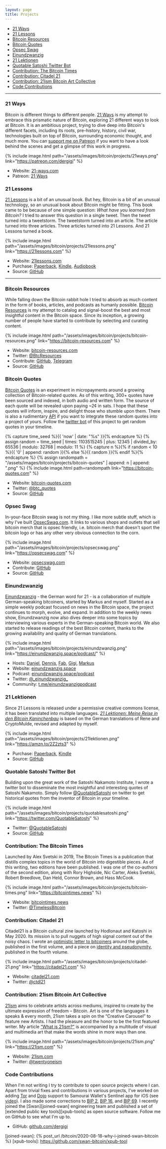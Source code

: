 ```yaml
---
layout: page
title: Projects
---
```


* [21 Ways](#21-ways)
* [21 Lessons](#21-lessons)
* [Bitcoin Resources](#bitcoin-resources)
* [Bitcoin Quotes](#bitcoin-quotes)
* [Opsec Swag](#opsec-swag)
* [Einundzwanzig](#einundzwanzig)
* [21 Lektionen](#21-lektionen)
* [Quotable Satoshi Twitter Bot](#quotable-satoshi-twitter-bot)
* [Contribution: The Bitcoin Times](#contribution-the-bitcoin-times)
* [Contribution: Citadel 21](#contribution-citadel-21)
* [Contribution: 21ism Bitcoin Art Collective](#contribution-21ism-bitcoin-art-collective)
* [Code Contributions](#code-contributions)

---

### 21 Ways

Bitcoin is different things to different people. [21 Ways](https://21-ways.com) is my attempt
to embrace this prismatic nature of Bitcoin, exploring 21 different ways to look at Bitcoin.
It is an ambitious project, trying to dive deep into Bitcoin's different facets, including
its roots, pre-history, history, civil war, technologies built on top of Bitcoin,
surrounding economic thought, and much more. You can
[support me on Patreon](https://patreon.com/dergigi) if you want to have a look behind the
scenes and get a glimpse of this work in progress.

{% include image.html path="/assets/images/bitcoin/projects/21ways.png" link="https://patreon.com/dergigi" %}

* Website: [21-ways.com](https://21-ways.com)
* Patreon: [21 Ways](https://patreon.com/dergigi)

### 21 Lessons

[21 Lessons][21lessons] is a bit of an unusual book. But hey, Bitcoin is a bit of an unusual
technology, so an unusual book about Bitcoin might be fitting. This book came to be because
of one simple question: *What have you learned from Bitcoin?* I tried to answer this
question in a single tweet. Then the tweet turned into a tweetstorm. The tweetstorm turned
into an article. The article turned into three articles. Three articles turned into 21
Lessons. And 21 Lessons turned a book.

{% include image.html path="/assets/images/bitcoin/projects/21lessons.png" link="https://21lessons.com" %}

* Website: [21lessons.com][21lessons]
* Purchase: [Paperback][paperback], [Kindle](https://amzn.to/3bvM49P), [Audiobook](https://amzn.to/2ZeUsYX)
* Source: [GitHub](https://github.com/21-lessons/21lessons-book)

[paperback]: https://amzn.to/2Wa4qJo
[21lessons]: https://21lessons.com/

---

### Bitcoin Resources

While falling down the Bitcoin rabbit hole I tried to absorb as much content in the form of
books, articles, and podcasts as humanly possible. [Bitcoin Resources][bitcoin-resources] is
my attempt to catalog and signal-boost the best and most insightful content in the Bitcoin
space. Since its inception, a growing number of people have started to contribute by
selecting and curating content.

{% include image.html path="/assets/images/bitcoin/projects/bitcoin-resources.png" link="https://bitcoin-resources.com" %}

* Website: [bitcoin-resources.com][bitcoin-resources]
* Twitter: [@BtcResources](https://twitter.com/BtcResources)
* Contribute: [GitHub](https://github.com/bitcoin-resources/bitcoin-resources.github.io/blob/master/CONTRIBUTING.md), [Telegram](https://t.me/BitcoinResourcesCom)
* Source: [GitHub](https://github.com/bitcoin-resources/bitcoin-resources.github.io)

[bitcoin-resources]: https://bitcoin-resources.com/

### Bitcoin Quotes

[Bitcoin Quotes][bitcoin-quotes] is an experiment in micropayments around a growing
collection of Bitcoin-related quotes. As of this writing, 300+ quotes have been sourced and
indexed, in both audio and written form. The source of each quote will be revealed upon
paying ~2¢ in sats. I hope that these quotes will inform, inspire, and delight those who
stumble upon them. There is also a rudimentary [API][API] if you want to integrate these
random quotes into a project of yours. Follow the [twitter bot][btc_quotes] of this project
to get random quotes in your timeline.

{% capture time_seed %}{{ 'now' | date: "%s" }}{% endcapture %}
{% assign random = time_seed | times: 1103515245 | plus: 12345 | divided_by: 65536 | modulo: 32768 | modulo: 11 %}
{% capture n %}{% if random < 10 %}{{ '0' | append: random }}{% else %}{{ random }}{% endif %}{% endcapture %}
{% assign randompath = "/assets/images/bitcoin/projects/bitcoin-quotes" | append: n | append: ".png" %}
{% include image.html path=randompath link="https://bitcoin-quotes.com" %}

* Website: [bitcoin-quotes.com][bitcoin-quotes]
* Twitter: [@btc_quotes][btc_quotes]
* Source: [GitHub](https://github.com/dergigi/btc-quotes)

[bitcoin-quotes]: https://www.bitcoin-quotes.com/
[btc_quotes]: https://twitter.com/btc_quotes
[API]: https://www.bitcoin-quotes.com/quotes/random.json

### Opsec Swag

In-your-face Bitcoin swag is not my thing. I like more subtle stuff, which is why
I've built [OpsecSwag.com][opsecswag]. It links to various shops and outlets that
sell bitcoin merch that is opsec friendly, i.e. bitcoin merch that doesn't sport
the bitcoin logo or has any other very obvious connection to the corn.

{% include image.html path="/assets/images/bitcoin/projects/opsecswag.png" link="https://opsecswag.com" %}

* Website: [opsecswag.com][opsecswag]
* Contribute: [GitHub](https://github.com/opsecswag/opsecswag.github.io/blob/master/CONTRIBUTING.md)
* Source: [GitHub](https://github.com/opsecswag/opsecswag.github.io)

[opsecswag]: https://opsecswag.com/

### Einundzwanzig

[Einundzwanzig][einundzwanzig] - the German word for 21 - is a collaboration of multiple
German-speaking bitcoiners, started by Markus and myself. Started as a simple weekly podcast
focused on news in the Bitcoin space, the project continues to morph, evolve, and expand. In
addition to the weekly news show, Einundzwanzig now also dives deeper into some topics by
interviewing various experts in the German-speaking Bitcoin world. We also started to
release readings of the best Bitcoin content, thanks to the growing availability and quality
of German translations.

{% include image.html path="/assets/images/bitcoin/projects/einundzwanzig.png" link="https://einundzwanzig.space/podcast/" %}

* Hosts: [Daniel], [Dennis], [Fab], [Gigi], [Markus]
* Website: [einundzwanzig.space](https://einundzwanzig.space/)
* Podcast: [einundzwanzig.space/podcast][einundzwanzig]
* Twitter: [@\_einundzwanzig\_](https://twitter.com/_einundzwanzig_)
* Community: [t.me/einundzwanzigpodcast](https://t.me/einundzwanzigpodcast)

[Daniel]: https://twitter.com/danielwingen
[Dennis]: https://twitter.com/dennisreimann
[Fab]: https://twitter.com/fabthefoxx
[Gigi]: https://twitter.com/dergigi
[Markus]: https://twitter.com/MarkusTurm
[einundzwanzig]: https://einundzwanzig.space/podcast/

### 21 Lektionen

Since 21 Lessons is released under a permissive creative commons license, it has been
translated into multiple languages. *[21 Lektionen: Meine Reise in den Bitcoin
Kaninchenbau][paperback-de]* is based on the German translations of Rene and CryptoMulde,
revised and adapted by myself.

{% include image.html path="/assets/images/bitcoin/projects/21lektionen.png" link="https://amzn.to/2Z2zts3" %}

* Purchase: [Paperback][paperback-de], [Kindle](https://amzn.to/2Z2zts3)
* Source: [GitHub](https://github.com/21-lessons/21-lessons-book-de)

[paperback-de]: https://amzn.to/2AtlfWZ

### Quotable Satoshi Twitter Bot

Building upon the great work of the Satoshi Nakamoto Institute, I wrote a twitter bot to
disseminate the most insightful and interesting quotes of Satoshi Nakamoto. Simply follow
[@QuotableSatoshi][quotablesatoshi] on twitter to get historical quotes from the inventor of
Bitcoin in your timeline.

{% include image.html path="/assets/images/bitcoin/projects/quotablesatoshi.png" link="https://twitter.com/QuotableSatoshi" %}

* Twitter: [@QuotableSatoshi][quotablesatoshi]
* Source: [GitHub](https://twitter.com/quotablesatoshi)

[quotablesatoshi]: https://twitter.com/quotablesatoshi

### Contribution: The Bitcoin Times

Launched by Alex Svetski in 2019, The Bitcoin Times is a publication that distills complex
topics in the world of Bitcoin into digestible pieces. As of this writing, two editions have
been published. I was one of the co-authors of the second edition, along with Rory Highside,
Nic Carter, Aleks Svetski, Robert Breedlove, Dan Held, Connor Brown, and Hass McCook.

{% include image.html path="/assets/images/bitcoin/projects/bitcoin-times.png" link="https://bitcointimes.news" %}

* Website: [bitcointimes.news][bitcoin-times]
* Twitter: [@TimelessBitcoin][timeless-bitcoin]

[bitcoin-times]: http://bitcointimes.news
[timeless-bitcoin]: https://twitter.com/TimelessBitcoin

### Contribution: Citadel 21

Citadel21 is a Bitcoin cultural zine launched by Hodlonaut and Katoshi in May 2020. Its
mission is to pull nuggets of high signal content out of the noisy chaos. I wrote an
[optimistic letter to bitcoiners][vol1] around the globe, published in the first volume, and
a piece on [identity and pseudonymity][vol4], published in the fourth volume.

{% include image.html path="/assets/images/bitcoin/projects/citadel-21.png" link="https://citadel21.com" %}

* Website: [citadel21.com][citadel21]
* Twitter: [@ctdl21][ctdl21]

[citadel21]: https://www.citadel21.com
[ctdl21]: https://twitter.com/ctdl21
[vol1]: https://www.citadel21.com/dear-bitcoiners-an-optimistic-letter
[vol4]: https://www.citadel21.com/true-names-not-required

### Contribution: 21ism Bitcoin Art Collective

[21ism][21ism] aims to celebrate artists across mediums, inspired to create by
the ultimate expression of freedom – Bitcoin. Art is one of the languages it
speaks & every month, 21ism takes a spin on the “Creative Carousel” to feature
new Artists. I had the pleasure and the honor to be the first featured writer.
My article [“What is 21ism?”][21ism-gigi] is accompanied by a multitude of
visual and multimedia art that make the words shine in more ways than one.

{% include image.html path="/assets/images/bitcoin/projects/21ism.png" link="https://21ism.com" %}

* Website: [21ism.com][21ism]
* Twitter: [@twentyoneism][twentyoneism]

[21ism]: https://21ism.com/
[21ism-gigi]: https://21ism.com/portfolio-item/gigi/
[twentyoneism]: https://twitter.com/twentyoneism

### Code Contributions

When I'm not writing I try to contribute to open source projects where I can.
Apart from trivial fixes and contributions in various projects, I've worked on
adding [Tor] and [Dojo] support to Samourai Wallet's Sentinel app for iOS (see
[video]). I also made some corrections to [BIP 2], [BIP 16], and [BIP 69]. I
recently joined the [Swan][joined-swan] engineering team and published a set of
[extended public key tools][xpub-tools] as open source software. Follow me on
GitHub to see what I'm up to.

* GitHub: [github.com/dergigi](https://github.com/dergigi)

[Tor]: https://github.com/Samourai-Wallet/Sentinel-iOS/pull/11
[Dojo]: https://github.com/Samourai-Wallet/Sentinel-iOS/pull/14
[video]: https://twitter.com/dergigi/status/1259397717144547328?s=20
[BIP 2]: https://github.com/bitcoin/bips/blob/master/bip-0002.mediawiki
[BIP 16]: https://github.com/bitcoin/bips/blob/master/bip-0016.mediawiki
[BIP 69]: https://github.com/bitcoin/bips/blob/master/bip-0069.mediawiki
[joined-swan]: {% post_url /bitcoin/2020-08-18-why-i-joined-swan-bitcoin %}
[xpub-tools]: https://github.com/swan-bitcoin/xpub-tool
